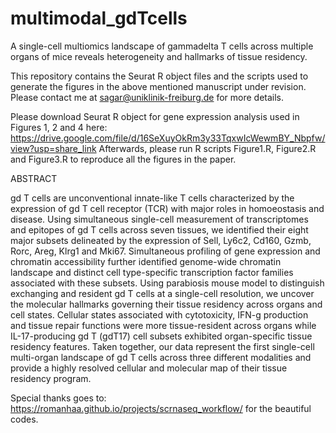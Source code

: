 # multimodal_gdTcells

A single-cell multiomics landscape of gammadelta T cells across multiple organs of mice reveals heterogeneity and hallmarks of tissue residency.


This repository contains the Seurat R object files and the scripts used to generate the figures in the above mentioned manuscript under revision. Please contact me at sagar@uniklinik-freiburg.de for more details.

Please download Seurat R object for gene expression analysis used in Figures 1, 2 and 4 here:
https://drive.google.com/file/d/16SeXuyOkRm3y33TqxwIcWewmBY_Nbpfw/view?usp=share_link
Afterwards, please run R scripts Figure1.R, Figure2.R and Figure3.R to reproduce all the figures in the paper.



ABSTRACT

gd T cells are unconventional innate-like T cells characterized by the expression of gd T cell receptor (TCR) with major roles in homoeostasis and disease. Using simultaneous single-cell measurement of transcriptomes and epitopes of gd T cells across seven tissues, we identified their eight major subsets delineated by the expression of Sell, Ly6c2, Cd160, Gzmb, Rorc, Areg, Klrg1 and Mki67. Simultaneous profiling of gene expression and chromatin accessibility further identified genome-wide chromatin landscape and distinct cell type-specific transcription factor families associated with these subsets. Using parabiosis mouse model to distinguish exchanging and resident gd T cells at a single-cell resolution, we uncover the molecular hallmarks governing their tissue residency across organs and cell states. Cellular states associated with cytotoxicity, IFN-g production and tissue repair functions were more tissue-resident across organs while IL-17-producing gd T (gdT17) cell subsets exhibited organ-specific tissue residency features. Taken together, our data represent the first single-cell multi-organ landscape of gd T cells across three different modalities and provide a highly resolved cellular and molecular map of their tissue residency program.


Special thanks goes to: https://romanhaa.github.io/projects/scrnaseq_workflow/ for the beautiful codes.

